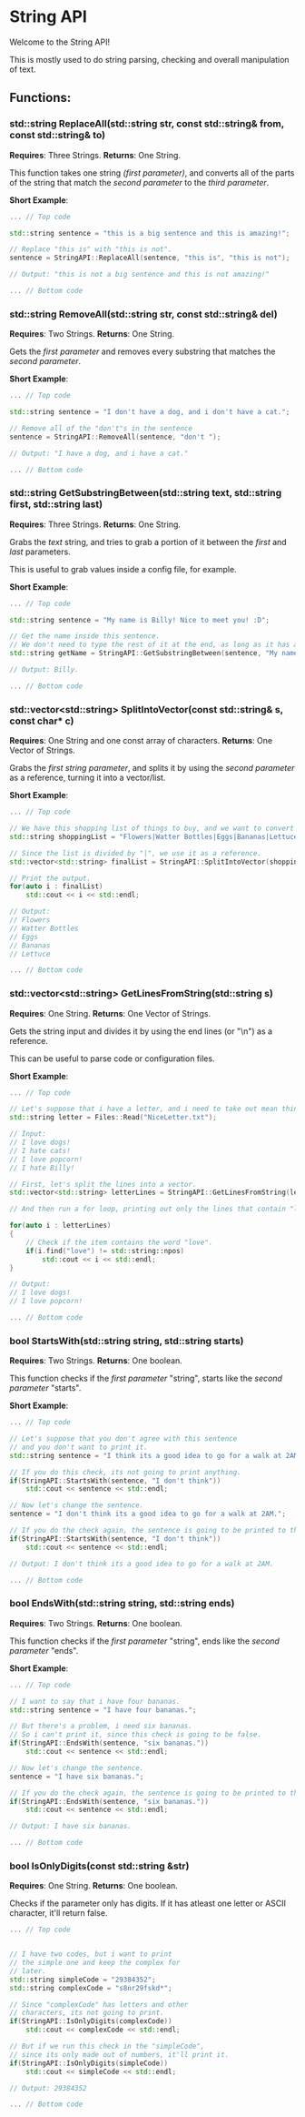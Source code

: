 # String API

Welcome to the String API!

This is mostly used to do string parsing, checking and overall manipulation of text.

## Functions:

### std::string ReplaceAll(std::string str, const std::string& from, const std::string& to)

**Requires**: Three Strings.
**Returns**: One String.

This function takes one string *(first parameter)*, and converts all of the parts of the string that match the *second parameter* to the *third parameter*.

**Short Example**:

```cpp
... // Top code

std::string sentence = "this is a big sentence and this is amazing!";

// Replace "this is" with "this is not".
sentence = StringAPI::ReplaceAll(sentence, "this is", "this is not");

// Output: "this is not a big sentence and this is not amazing!"

... // Bottom code
```

### std::string RemoveAll(std::string str, const std::string& del)

**Requires**: Two Strings.
**Returns**: One String.

Gets the *first parameter* and removes every substring that matches the *second parameter*.

**Short Example**:

```cpp
... // Top code

std::string sentence = "I don't have a dog, and i don't have a cat.";

// Remove all of the "don't"s in the sentence
sentence = StringAPI::RemoveAll(sentence, "don't ");

// Output: "I have a dog, and i have a cat."

... // Bottom code
```

### std::string GetSubstringBetween(std::string text, std::string first, std::string last)

**Requires**: Three Strings.
**Returns**: One String.

Grabs the *text* string, and tries to grab a portion of it between the *first* and *last* parameters.

This is useful to grab values inside a config file, for example.

**Short Example**:

```cpp
... // Top code

std::string sentence = "My name is Billy! Nice to meet you! :D";

// Get the name inside this sentence.
// We don't need to type the rest of it at the end, as long as it has a reference.
std::string getName = StringAPI::GetSubstringBetween(sentence, "My name is ", "! Nice");

// Output: Billy.

... // Bottom code
```

### std::vector\<std::string\> SplitIntoVector(const std::string& s, const char* c)

**Requires**: One String and one const array of characters.
**Returns**: One Vector of Strings.

Grabs the *first string parameter*, and splits it by using the *second parameter* as a reference, turning it into a vector/list.

**Short Example**:

```cpp
... // Top code

// We have this shopping list of things to buy, and we want to convert them into a list of strings.
std::string shoppingList = "Flowers|Watter Bottles|Eggs|Bananas|Lettuce";

// Since the list is divided by "|", we use it as a reference.
std::vector<std::string> finalList = StringAPI::SplitIntoVector(shoppingList, "|");

// Print the output.
for(auto i : finalList)
	std::cout << i << std::endl;

// Output:
// Flowers
// Watter Bottles
// Eggs
// Bananas
// Lettuce

... // Bottom code
```

### std::vector\<std::string\> GetLinesFromString(std::string s)

**Requires**: One String.
**Returns**: One Vector of Strings.

Gets the string input and divides it by using the end lines (or "\n") as a reference.

This can be useful to parse code or configuration files.

**Short Example**:

```cpp
... // Top code

// Let's suppose that i have a letter, and i need to take out mean things.
std::string letter = Files::Read("NiceLetter.txt");

// Input:
// I love dogs!
// I hate cats!
// I love popcorn!
// I hate Billy!

// First, let's split the lines into a vector.
std::vector<std::string> letterLines = StringAPI::GetLinesFromString(letter);

// And then run a for loop, printing out only the lines that contain "love".

for(auto i : letterLines)
{
	// Check if the item contains the word "love".
	if(i.find("love") != std::string::npos)
		std::cout << i << std::endl;
}

// Output:
// I love dogs!
// I love popcorn!

... // Bottom code
```

### bool StartsWith(std::string string, std::string starts)

**Requires**: Two Strings.
**Returns**: One boolean.

This function checks if the *first parameter* "string", starts like the *second parameter* "starts".

**Short Example**:

```cpp
... // Top code

// Let's suppose that you don't agree with this sentence
// and you don't want to print it.
std::string sentence = "I think its a good idea to go for a walk at 2AM.";

// If you do this check, its not going to print anything.
if(StringAPI::StartsWith(sentence, "I don't think"))
	std::cout << sentence << std::endl;

// Now let's change the sentence.
sentence = "I don't think its a good idea to go for a walk at 2AM.";

// If you do the check again, the sentence is going to be printed to the console.
if(StringAPI::StartsWith(sentence, "I don't think"))
	std::cout << sentence << std::endl;

// Output: I don't think its a good idea to go for a walk at 2AM.

... // Bottom code
```

### bool EndsWith(std::string string, std::string ends)

**Requires**: Two Strings.
**Returns**: One boolean.

This function checks if the *first parameter* "string", ends like the *second parameter* "ends".

**Short Example**:

```cpp
... // Top code

// I want to say that i have four bananas.
std::string sentence = "I have four bananas.";

// But there's a problem, i need six bananas.
// So i can't print it, since this check is going to be false.
if(StringAPI::EndsWith(sentence, "six bananas."))
	std::cout << sentence << std::endl;

// Now let's change the sentence.
sentence = "I have six bananas.";

// If you do the check again, the sentence is going to be printed to the console.
if(StringAPI::EndsWith(sentence, "six bananas."))
	std::cout << sentence << std::endl;

// Output: I have six bananas.

... // Bottom code
```

### bool IsOnlyDigits(const std::string &str)

**Requires**: One String.
**Returns**: One boolean.

Checks if the parameter only has digits.
If it has atleast one letter or ASCII character, it'll return false.

```cpp
... // Top code


// I have two codes, but i want to print 
// the simple one and keep the complex for
// later.
std::string simpleCode = "29384352";
std::string complexCode = "s8nr29fskd*";

// Since "complexCode" has letters and other
// characters, its not going to print.
if(StringAPI::IsOnlyDigits(complexCode))
	std::cout << complexCode << std::endl;

// But if we run this check in the "simpleCode",
// since its only made out of numbers, it'll print it.
if(StringAPI::IsOnlyDigits(simpleCode))
	std::cout << simpleCode << std::endl;

// Output: 29384352

... // Bottom code
```